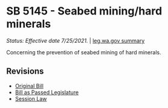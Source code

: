 # SB 5145 - Seabed mining/hard minerals
*Status: Effective date 7/25/2021.* | [leg.wa.gov summary](https://app.leg.wa.gov/billsummary?BillNumber=5145&Year=2021)

Concerning the prevention of seabed mining of hard minerals.

## Revisions
* [Original Bill](1/)
* [Bill as Passed Legislature](1/)
* [Session Law](1/)